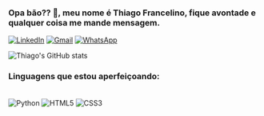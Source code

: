 ### Opa bão?? 👋, meu nome é Thiago Francelino, fique avontade e qualquer coisa me mande mensagem.

[![LinkedIn](	https://img.shields.io/badge/LinkedIn-0077B5?style=for-the-badge&logo=linkedin&logoColor=white)](https://www.linkedin.com/in/thiago-francelino-777469215/)
[![Gmail](	https://img.shields.io/badge/Gmail-D14836?style=for-the-badge&logo=gmail&logoColor=white)](https://mail.google.com/mail/u/0/#inbox?compose=VpCqJKjnHdKsTjrdJxqNCVgBkxlhrLFcNxrrVHJwQmgvcqNxpPLBjrBmgTGgVNqZBSFmRMq)
[![WhatsApp](	https://img.shields.io/badge/WhatsApp-25D366?style=for-the-badge&logo=whatsapp&logoColor=white)](https://wa.me/5511968790733)

![Thiago's GitHub stats](https://github-readme-stats.vercel.app/api?username=thiago-francelino&show_icons=true&theme=blue-green)

### Linguagens que estou aperfeiçoando: 
<div style="display: inline_block"><br/>
<img align="center" alt="Python" src="https://img.shields.io/badge/Python-14354C?style=for-the-badge&logo=python&logoColor=white"</img>
<img align="center" alt="HTML5" src="https://img.shields.io/badge/HTML5-E34F26?style=for-the-badge&logo=html5&logoColor=white"</img>
<img align="center" alt="CSS3" src="https://img.shields.io/badge/CSS3-1572B6?style=for-the-badge&logo=css3&logoColor=white"</img>
</div>
